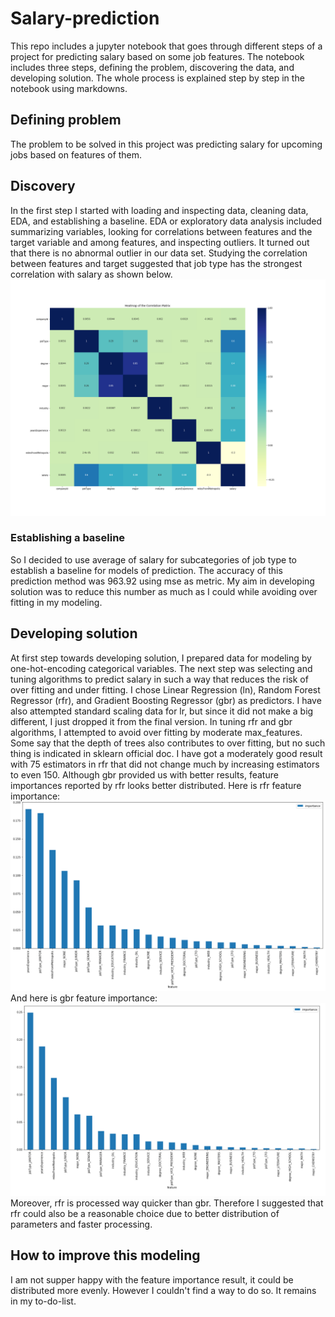 # Salary-prediction
This repo includes a jupyter notebook that goes through different steps of a project for predicting salary based on some job features.
The notebook includes three steps, defining the problem, discovering the data, and developing solution. The whole process is explained step by step in the notebook using markdowns.
## Defining problem
The problem to be solved in this project was predicting salary for upcoming jobs based on features of them. 
## Discovery
In the first step I started with loading and inspecting data, cleaning data, EDA, and establishing a baseline.
EDA or exploratory data analysis included summarizing variables, looking for correlations between features and the target variable and among features, and inspecting  outliers. It turned out that there is no abnormal outlier in our data set.
Studying the correlation between features and target suggested that job type has the strongest correlation with salary as shown below. ![](./images/correlation.png)
### Establishing a baseline
So I decided to use average of salary for subcategories of job type to establish a baseline for models of prediction. The accuracy of this prediction method was 963.92 using mse as metric. My aim in developing solution was to reduce this number as much as I could while avoiding over fitting in my modeling.
## Developing solution
At first step towards developing solution, I prepared data for modeling by one-hot-encoding categorical variables. The next step was selecting and tuning algorithms to predict salary in such a way that reduces the risk of over fitting and under fitting. I chose Linear Regression (ln), Random Forest Regressor (rfr), and Gradient Boosting Regressor (gbr) as predictors. I have also attempted standard scaling data for lr, but since it did not make a big different, I just dropped it from the final version. 
In tuning rfr and gbr algorithms, I attempted to avoid over fitting by moderate max_features. Some say that the depth of trees also contributes to over fitting, but no such thing is indicated in sklearn official doc. I have got a moderately good result with 75 estimators in rfr that did not change much by increasing estimators to even 150. Although gbr provided us with better results, feature importances reported by rfr looks better distributed. Here is rfr feature importance:![](./images/rfr-feature-importance.png) And here is gbr feature importance: ![](./images/gbr-feature-importance.png) Moreover, rfr is processed way quicker than gbr. Therefore I suggested that rfr could also be a reasonable choice due to better distribution of parameters and faster processing. 
## How to improve this modeling
I am not supper happy with the feature importance result, it could be distributed more evenly. However I couldn't find a way to do so. It remains in my to-do-list.
